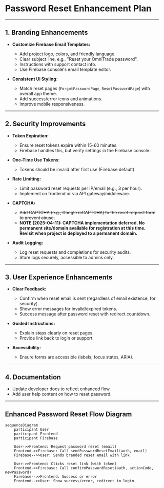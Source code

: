 # Password Reset Enhancement Plan

---

## 1. Branding Enhancements

- **Customize Firebase Email Templates:**
  - Add project logo, colors, and friendly language.
  - Clear subject line, e.g., "Reset your OmniTrade password".
  - Instructions with support contact info.
  - Use Firebase console's email template editor.

- **Consistent UI Styling:**
  - Match reset pages (`ForgotPasswordPage`, `ResetPasswordPage`) with overall app theme.
  - Add success/error icons and animations.
  - Improve mobile responsiveness.

---

## 2. Security Improvements

- **Token Expiration:**
  - Ensure reset tokens expire within 15-60 minutes.
  - Firebase handles this, but verify settings in the Firebase console.

- **One-Time Use Tokens:**
  - Tokens should be invalid after first use (Firebase default).

- **Rate Limiting:**
  - Limit password reset requests per IP/email (e.g., 3 per hour).
  - Implement on frontend or via API gateway/middleware.

- **CAPTCHA:**
  - ~~Add CAPTCHA (e.g., Google reCAPTCHA) to the reset request form to prevent abuse.~~
  - **NOTE (2025-04-11): CAPTCHA implementation deferred. No permanent site/domain available for registration at this time. Revisit when project is deployed to a permanent domain.**

- **Audit Logging:**
  - Log reset requests and completions for security audits.
  - Store logs securely, accessible to admins only.

---

## 3. User Experience Enhancements

- **Clear Feedback:**
  - Confirm when reset email is sent (regardless of email existence, for security).
  - Show error messages for invalid/expired tokens.
  - Success message after password reset with redirect countdown.

- **Guided Instructions:**
  - Explain steps clearly on reset pages.
  - Provide link back to login or support.

- **Accessibility:**
  - Ensure forms are accessible (labels, focus states, ARIA).

---

## 4. Documentation

- Update developer docs to reflect enhanced flow.
- Add user help content on how to reset password.

---

## Enhanced Password Reset Flow Diagram

```mermaid
sequenceDiagram
    participant User
    participant Frontend
    participant Firebase

    User->>Frontend: Request password reset (email)
    Frontend->>Firebase: Call sendPasswordResetEmail(auth, email)
    Firebase-->>User: Sends branded reset email with link

    User->>Frontend: Clicks reset link (with token)
    Frontend->>Firebase: Call confirmPasswordReset(auth, actionCode, newPassword)
    Firebase-->>Frontend: Success or error
    Frontend-->>User: Show success/error, redirect to login
